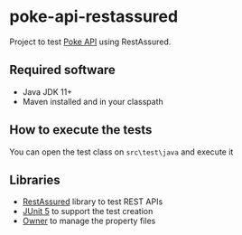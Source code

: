 # poke-api-restassured


Project to test [Poke API](https://pokeapi.co/) using RestAssured.


## Required software
* Java JDK 11+
* Maven installed and in your classpath

## How to execute the tests
You can open the test class on `src\test\java` and execute it

## Libraries
* [RestAssured](http://rest-assured.io/) library to test REST APIs
* [JUnit 5](https://junit.org/junit5/) to support the test creation
* [Owner](http://owner.aeonbits.org/) to manage the property files